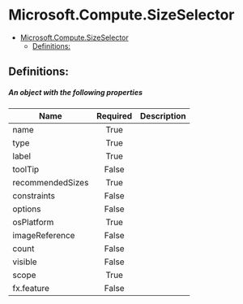 <a name="microsoft-compute-sizeselector"></a>
# Microsoft.Compute.SizeSelector
* [Microsoft.Compute.SizeSelector](#microsoft-compute-sizeselector)
    * [Definitions:](#microsoft-compute-sizeselector-definitions)

<a name="microsoft-compute-sizeselector-definitions"></a>
## Definitions:
<a name="microsoft-compute-sizeselector-definitions-an-object-with-the-following-properties"></a>
##### An object with the following properties
| Name | Required | Description
| ---|:--:|:--:|
|name|True|
|type|True|
|label|True|
|toolTip|False|
|recommendedSizes|True|
|constraints|False|
|options|False|
|osPlatform|True|
|imageReference|False|
|count|False|
|visible|False|
|scope|True|
|fx.feature|False|
